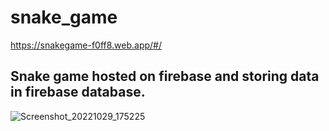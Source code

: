 # snake_game

https://snakegame-f0ff8.web.app/#/

## Snake game hosted on firebase and storing data in firebase database.


![Screenshot_20221029_175225](https://user-images.githubusercontent.com/60542288/198834699-d91558c3-cf34-4353-9297-85e11df821a5.png)
